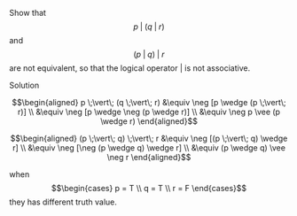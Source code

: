 Show that $$p \;\vert\; (q \;\vert\; r)$$ and $$(p \;\vert\; q) \;\vert\; r$$ are not equivalent, so that the logical operator \| is not associative.

Solution

$$\begin{aligned}
p \;\vert\; (q \;\vert\; r) 
&\equiv \neg [p \wedge (p \;\vert\; r)] \\
&\equiv \neg [p \wedge \neg (p \wedge r)] \\
&\equiv \neg p \vee (p \wedge r)
\end{aligned}$$

$$\begin{aligned}
(p \;\vert\; q) \;\vert\; r
&\equiv \neg [(p \;\vert\; q) \wedge r] \\
&\equiv \neg [\neg (p \wedge q) \wedge r] \\
&\equiv (p \wedge q) \vee \neg r
\end{aligned}$$

when 
$$\begin{cases}
p = T \\
q = T \\
r = F
\end{cases}$$ they has different truth value.